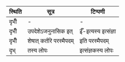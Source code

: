 | स्थिति | सूत्र | टिप्पणी |
| ----- | ------- | ------ |
| दृभीँ | - | - |
| दृभीँ | उपदेशेऽजनुनासिक इत् | ईँ-इत्यस्य इत्संज्ञा |
| दृभीँ | शेषात् कर्तरि परस्मैपदम् | इति परस्मैपदम् |
| दृभ् | तस्य लोपः | इत्संज्ञकस्य लोपः |
